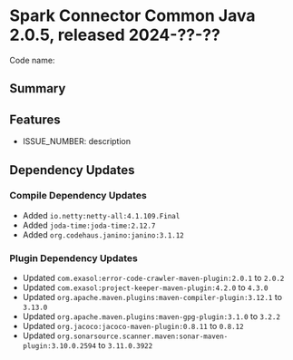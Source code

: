 # Spark Connector Common Java 2.0.5, released 2024-??-??

Code name:

## Summary

## Features

* ISSUE_NUMBER: description

## Dependency Updates

### Compile Dependency Updates

* Added `io.netty:netty-all:4.1.109.Final`
* Added `joda-time:joda-time:2.12.7`
* Added `org.codehaus.janino:janino:3.1.12`

### Plugin Dependency Updates

* Updated `com.exasol:error-code-crawler-maven-plugin:2.0.1` to `2.0.2`
* Updated `com.exasol:project-keeper-maven-plugin:4.2.0` to `4.3.0`
* Updated `org.apache.maven.plugins:maven-compiler-plugin:3.12.1` to `3.13.0`
* Updated `org.apache.maven.plugins:maven-gpg-plugin:3.1.0` to `3.2.2`
* Updated `org.jacoco:jacoco-maven-plugin:0.8.11` to `0.8.12`
* Updated `org.sonarsource.scanner.maven:sonar-maven-plugin:3.10.0.2594` to `3.11.0.3922`
